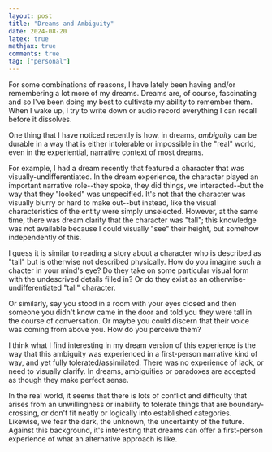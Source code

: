 ```yaml
---
layout: post
title: "Dreams and Ambiguity"
date: 2024-08-20
latex: true
mathjax: true
comments: true
tag: ["personal"]
---
```


For some combinations of reasons, I have lately been having and/or remembering a lot more of my dreams. Dreams are, of course, fascinating and so I've been doing my best to cultivate my ability to remember them. When I wake up, I try to write down or audio record everything I can recall before it dissolves.

One thing that I have noticed recently is how, in dreams, *ambiguity* can be durable in a way that is either intolerable or impossible in the "real" world, even in the experiential, narrative context of most dreams.

For example, I had a dream recently that featured a character that was visually-undifferentiated. In the dream experience, the character played an important narrative role--they spoke, they did things, we interacted--but the way that they "looked" was unspecified. It's not that the character was visually blurry or hard to make out--but instead, like the visual characteristics of the entity were simply unselected. However, at the same time, there was dream clarity that the character was "tall"; this knowledge was not available because I could visually "see" their height, but somehow independently of this. 

I guess it is similar to reading a story about a character who is described as "tall" but is otherwise not described physically. How do you imagine such a chacter in your mind's eye? Do they take on some particular visual form with the undescrived details filled in? Or do they exist as an otherwise-undifferentiated "tall" character. 

Or similarly, say you stood in a room with your eyes closed and then someone you didn't know came in the door and told you they were tall in the course of conversation. Or maybe you could discern that their voice was coming from above you. How do you perceive them? 

I think what I find interesting in my dream version of this experience is the way that this ambiguity was experienced in a first-person narrative kind of way, and yet fully tolerated/assimilated. There was no experience of lack, or need to visually clarify. In dreams, ambiguities or paradoxes are accepted as though they make perfect sense. 

In the real world, it seems that there is lots of conflict and difficulty that arises from an unwillingness or inability to tolerate things that are boundary-crossing, or don't fit neatly or logically into established categories. Likewise, we fear the dark, the unknown, the uncertainty of the future. Against this background, it's interesting that dreams can offer a first-person experience of what an alternative approach is like.